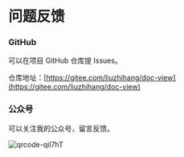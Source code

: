 # 问题反馈

### GitHub

可以在项目 GitHub 仓库提 Issues。

仓库地址：[https://gitee.com/liuzhihang/doc-view](https://gitee.com/liuzhihang/doc-view)

### 公众号

可以关注我的公众号，留言反馈。

![qrcode-qiI7hT](https://cdn.jsdelivr.net/gh/liuzhihang/oss/pic/article/qrcode-qiI7hT.jpg)